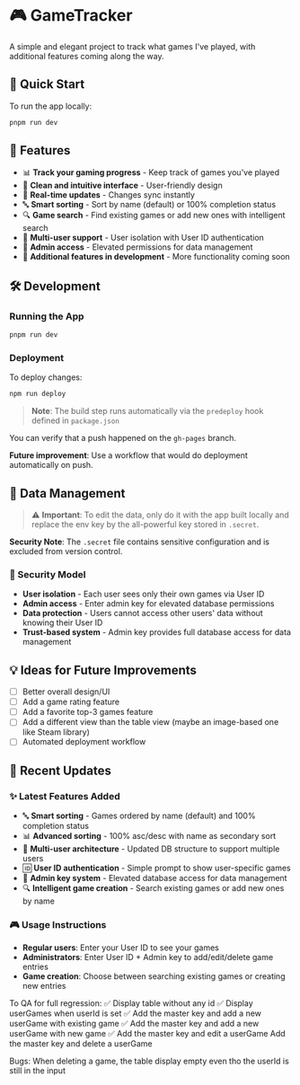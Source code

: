 # 🎮 GameTracker

A simple and elegant project to track what games I've played, with additional features coming along the way.

## 🚀 Quick Start

To run the app locally:

```bash
pnpm run dev
```

## 🎯 Features

- 📊 **Track your gaming progress** - Keep track of games you've played
- 🎨 **Clean and intuitive interface** - User-friendly design
- 🔄 **Real-time updates** - Changes sync instantly
- 🔤 **Smart sorting** - Sort by name (default) or 100% completion status
- 🔍 **Game search** - Find existing games or add new ones with intelligent search
- 👥 **Multi-user support** - User isolation with User ID authentication
- 🔑 **Admin access** - Elevated permissions for data management
- 🚀 **Additional features in development** - More functionality coming soon

## 🛠️ Development

### Running the App
```bash
pnpm run dev
```

### Deployment
To deploy changes:
```bash
npm run deploy
```
> **Note**: The build step runs automatically via the `predeploy` hook defined in `package.json`

You can verify that a push happened on the `gh-pages` branch.

**Future improvement**: Use a workflow that would do deployment automatically on push.

## 🔧 Data Management

> ⚠️ **Important**: To edit the data, only do it with the app built locally and replace the env key by the all-powerful key stored in `.secret`.

**Security Note**: The `.secret` file contains sensitive configuration and is excluded from version control.

### 🔐 Security Model
- **User isolation** - Each user sees only their own games via User ID
- **Admin access** - Enter admin key for elevated database permissions
- **Data protection** - Users cannot access other users' data without knowing their User ID
- **Trust-based system** - Admin key provides full database access for data management

## 💡 Ideas for Future Improvements

- [ ] Better overall design/UI
- [ ] Add a game rating feature
- [ ] Add a favorite top-3 games feature
- [ ] Add a different view than the table view (maybe an image-based one like Steam library)
- [ ] Automated deployment workflow

## 📝 Recent Updates

### ✨ **Latest Features Added**
- 🔤 **Smart sorting** - Games ordered by name (default) and 100% completion status
- 📊 **Advanced sorting** - 100% asc/desc with name as secondary sort
- 👥 **Multi-user architecture** - Updated DB structure to support multiple users
- 🆔 **User ID authentication** - Simple prompt to show user-specific games
- 🔑 **Admin key system** - Elevated database access for data management
- 🔍 **Intelligent game creation** - Search existing games or add new ones by name

### 🎮 **Usage Instructions**
- **Regular users**: Enter your User ID to see your games
- **Administrators**: Enter User ID + Admin key to add/edit/delete game entries
- **Game creation**: Choose between searching existing games or creating new entries

To QA for full regression:
✅ Display table without any id
✅ Display userGames when userId is set
✅ Add the master key and add a new userGame with existing game 
✅ Add the master key and add a new userGame with new game
✅ Add the master key and edit a userGame
Add the master key and delete a userGame

Bugs:
When deleting a game, the table display empty even tho the userId is still in the input